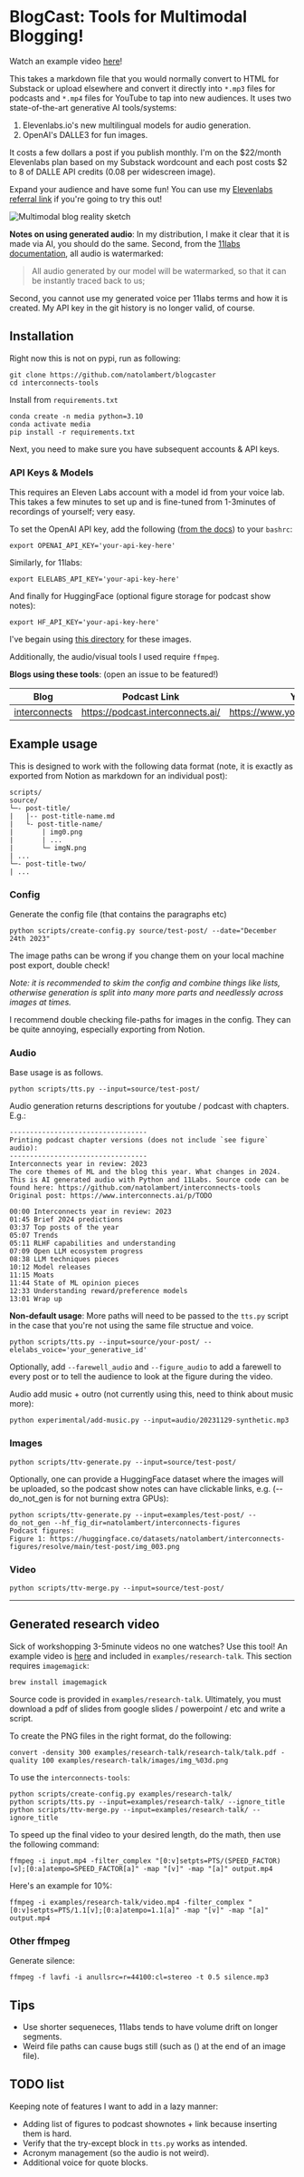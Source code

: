 # BlogCast: Tools for Multimodal Blogging!

Watch an example video [here](https://www.youtube.com/watch?v=0i0aBJGgtpk)!

This takes a markdown file that you would normally convert to HTML for Substack or upload elsewhere and convert it directly into `*.mp3` files for podcasts and `*.mp4` files for YouTube to tap into new audiences. It uses two state-of-the-art generative AI tools/systems:
1. Elevenlabs.io's new multilingual models for audio generation.
2. OpenAI's DALLE3 for fun images.

It costs a few dollars a post if you publish monthly. I'm on the $22/month Elevenlabs plan based on my Substack wordcount and each post costs $2 to 8 of DALLE API credits (0.08 per widescreen image).

Expand your audience and have some fun! You can use my [Elevenlabs referral link](https://elevenlabs.io/?from=partnerbruce1418) if you're going to try this out!

![Multimodal blog reality sketch](https://github.com/natolambert/interconnects-tools/assets/10695622/096b2f55-f14f-4484-b780-1cfb0bc898ee)

**Notes on using generated audio**: 
In my distribution, I make it clear that it is made via AI, you should do the same.
Second, from the [11labs documentation](https://help.elevenlabs.io/hc/en-us/articles/13313778519057-Are-there-any-restrictions-on-what-voices-I-can-upload-for-voice-cloning-), all audio is watermarked:
> All audio generated by our model will be watermarked, so that it can be instantly traced back to us;

Second, you cannot use my generated voice per 11labs terms and how it is created. 
My API key in the git history is no longer valid, of course.

## Installation
Right now this is not on pypi, run as following:
```
git clone https://github.com/natolambert/blogcaster
cd interconnects-tools
```
Install from `requirements.txt`
```
conda create -n media python=3.10
conda activate media
pip install -r requirements.txt
```
Next, you need to make sure you have subsequent accounts & API keys.

### API Keys & Models
This requires an Eleven Labs account with a model id from your voice lab. 
This takes a few minutes to set up and is fine-tuned from 1-3minutes of recordings of yourself; very easy.

To set the OpenAI API key, add the following ([from the docs](https://platform.openai.com/docs/quickstart?context=python)) to your `bashrc`:
```
export OPENAI_API_KEY='your-api-key-here'
```
Similarly, for 11labs:
```
export ELELABS_API_KEY='your-api-key-here'
```
And finally for HuggingFace (optional figure storage for podcast show notes):
```
export HF_API_KEY='your-api-key-here'
```
I've begain using [this directory](https://huggingface.co/datasets/natolambert/interconnects-figures) for these images.

Additionally, the audio/visual tools I used require `ffmpeg`.

**Blogs using these tools**:
(open an issue to be featured!)

| Blog            | Podcast Link                           | YouTube Link                                   |
|-----------------|----------------------------------------|------------------------------------------------|
| [interconnects](https://www.interconnects.ai/) | https://podcast.interconnects.ai/ | https://www.youtube.com/@interconnects |


## Example usage
This is designed to work with the following data format (note, it is exactly as exported from Notion as markdown for an individual post):

```
scripts/
source/
└─- post-title/
|   |-- post-title-name.md
|   └- post-title-name/
|       | img0.png
|       | ...
|       └─ imgN.png
| ...
└─- post-title-two/
| ...
```

### Config
Generate the config file (that contains the paragraphs etc)
```
python scripts/create-config.py source/test-post/ --date="December 24th 2023"
```
The image paths can be wrong if you change them on your local machine post export, double check!

*Note: it is recommended to skim the config and combine things like lists, otherwise generation is split into many more parts and needlessly across images at times.*

I recommend double checking file-paths for images in the config. They can be quite annoying, especially exporting from Notion.

### Audio 
Base usage is as follows.
```
python scripts/tts.py --input=source/test-post/
```
Audio generation returns descriptions for youtube / podcast with chapters. E.g.:
```
----------------------------------
Printing podcast chapter versions (does not include `see figure` audio):
----------------------------------
Interconnects year in review: 2023
The core themes of ML and the blog this year. What changes in 2024.
This is AI generated audio with Python and 11Labs. Source code can be found here: https://github.com/natolambert/interconnects-tools
Original post: https://www.interconnects.ai/p/TODO

00:00 Interconnects year in review: 2023
01:45 Brief 2024 predictions
03:37 Top posts of the year
05:07 Trends
05:11 RLHF capabilities and understanding
07:09 Open LLM ecosystem progress
08:38 LLM techniques pieces
10:12 Model releases
11:15 Moats
11:44 State of ML opinion pieces
12:33 Understanding reward/preference models
13:01 Wrap up
```

**Non-default usage**:
More paths will need to be passed to the `tts.py` script in the case that you're not using the same file structue and voice.
```
python scripts/tts.py --input=source/your-post/ --elelabs_voice='your_generative_id' 
```
Optionally, add `--farewell_audio` and `--figure_audio` to add a farewell to every post or to tell the audience to look at the figure during the video.

Audio add music + outro (not currently using this, need to think about music more):
```
python experimental/add-music.py --input=audio/20231129-synthetic.mp3
```

### Images
```
python scripts/ttv-generate.py --input=source/test-post/
```
Optionally, one can provide a HuggingFace dataset where the images will be uploaded, so the podcast show notes can have clickable links, e.g. (--do_not_gen is for not burning extra GPUs):
```
python scripts/ttv-generate.py --input=examples/test-post/ --do_not_gen --hf_fig_dir=natolambert/interconnects-figures
Podcast figures:
Figure 1: https://huggingface.co/datasets/natolambert/interconnects-figures/resolve/main/test-post/img_003.png
```

### Video
```
python scripts/ttv-merge.py --input=source/test-post/
```

----
## Generated research video
Sick of workshopping 3-5minute videos no one watches? Use this tool! An example video is [here](https://youtu.be/mc-QmqMPhSA) and included in `examples/research-talk`.
This section requires `imagemagick`:
```
brew install imagemagick
```
Source code is provided in `examples/research-talk`.
Ultimately, you must download a pdf of slides from google slides / powerpoint / etc and write a script.

To create the PNG files in the right format, do the following:
```
convert -density 300 examples/research-talk/research-talk/talk.pdf -quality 100 examples/research-talk/images/img_%03d.png
```

To use the `interconnects-tools`:
```
python scripts/create-config.py examples/research-talk/
python scripts/tts.py --input=examples/research-talk/ --ignore_title
python scripts/ttv-merge.py --input=examples/research-talk/ --ignore_title
```

To speed up the final video to your desired length, do the math, then use the following command:
```
ffmpeg -i input.mp4 -filter_complex "[0:v]setpts=PTS/(SPEED_FACTOR)[v];[0:a]atempo=SPEED_FACTOR[a]" -map "[v]" -map "[a]" output.mp4
```
Here's an example for 10%:
```
ffmpeg -i examples/research-talk/video.mp4 -filter_complex "[0:v]setpts=PTS/1.1[v];[0:a]atempo=1.1[a]" -map "[v]" -map "[a]" output.mp4
```

### Other ffmpeg
Generate silence:
```
ffmpeg -f lavfi -i anullsrc=r=44100:cl=stereo -t 0.5 silence.mp3
```

## Tips

* Use shorter sequeneces, 11labs tends to have volume drift on longer segments.
* Weird file paths can cause bugs still (such as () at the end of an image file).

## TODO list
Keeping note of features I want to add in a lazy manner:
* Adding list of figures to podcast shownotes + link because inserting them is hard.
* Verify that the try-except block in `tts.py` works as intended.
* Acronym management (so the audio is not weird).
* Additional voice for quote blocks.
